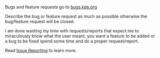 <!--
SPDX-FileCopyrightText: 2022 George Florea Bănuș <georgefb899@gmail.com>

SPDX-License-Identifier: CC-BY-4.0
-->

Bugs and feature requests go to [bugs.kde.org](https://bugs.kde.org/enter_bug.cgi?product=Haruna&component=generic)

Describe the bug or feature request as much as possible otherwise the bug/feature request will be closed.

I am done wasting my time with requests/reports that expect me to miraculously know what the user meant,
you want a feature to be added or a bug to be fixed spend some time and do a proper request/report.

Read [Issue Reporting](https://community.kde.org/Get_Involved/Issue_Reporting) to learn more.
